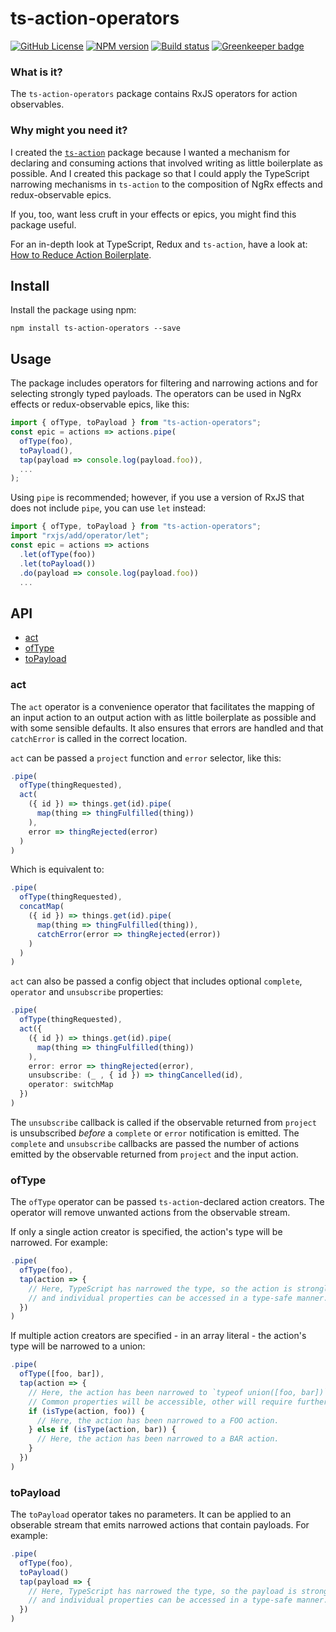 # ts-action-operators

[![GitHub License](https://img.shields.io/badge/license-MIT-blue.svg)](https://github.com/cartant/ts-action/blob/master/LICENSE)
[![NPM version](https://img.shields.io/npm/v/ts-action-operators.svg)](https://www.npmjs.com/package/ts-action-operators)
[![Build status](https://img.shields.io/travis/cartant/ts-action.svg)](http://travis-ci.org/cartant/ts-action)
[![Greenkeeper badge](https://badges.greenkeeper.io/cartant/ts-action.svg)](https://greenkeeper.io/)

### What is it?

The `ts-action-operators` package contains RxJS operators for action observables.

### Why might you need it?

I created the [`ts-action`](https://github.com/cartant/ts-action) package because I wanted a mechanism for declaring and consuming actions that involved writing as little boilerplate as possible. And I created this package so that I could apply the TypeScript narrowing mechanisms in `ts-action` to the composition of NgRx effects and redux-observable epics.

If you, too, want less cruft in your effects or epics, you might find this package useful.

For an in-depth look at TypeScript, Redux and `ts-action`, have a look at: [How to Reduce Action Boilerplate](https://blog.angularindepth.com/how-to-reduce-action-boilerplate-90dc3d389e2b).

## Install

Install the package using npm:

```
npm install ts-action-operators --save
```

## Usage

The package includes operators for filtering and narrowing actions and for selecting strongly typed payloads. The operators can be used in NgRx effects or redux-observable epics, like this:

```ts
import { ofType, toPayload } from "ts-action-operators";
const epic = actions => actions.pipe(
  ofType(foo),
  toPayload(),
  tap(payload => console.log(payload.foo)),
  ...
);
```

Using `pipe` is recommended; however, if you use a version of RxJS that does not include `pipe`, you can use `let` instead:

```ts
import { ofType, toPayload } from "ts-action-operators";
import "rxjs/add/operator/let";
const epic = actions => actions
  .let(ofType(foo))
  .let(toPayload())
  .do(payload => console.log(payload.foo))
  ...
```

## API

* [act](#act)
* [ofType](#ofType)
* [toPayload](#toPayload)

<a name="act"></a>

### act

The `act` operator is a convenience operator that facilitates the mapping of an input action to an output action with as little boilerplate as possible and with some sensible defaults. It also ensures that errors are handled and that `catchError` is called in the correct location.

`act` can be passed a `project` function and `error` selector, like this:

```ts
.pipe(
  ofType(thingRequested),
  act(
    ({ id }) => things.get(id).pipe(
      map(thing => thingFulfilled(thing))
    ),
    error => thingRejected(error)
  )
)
```

Which is equivalent to:

```ts
.pipe(
  ofType(thingRequested),
  concatMap(
    ({ id }) => things.get(id).pipe(
      map(thing => thingFulfilled(thing)),
      catchError(error => thingRejected(error))
    )
  )
)
```

`act` can also be passed a config object that includes optional `complete`, `operator` and `unsubscribe` properties:

```ts
.pipe(
  ofType(thingRequested),
  act({
    ({ id }) => things.get(id).pipe(
      map(thing => thingFulfilled(thing))
    ),
    error: error => thingRejected(error),
    unsubscribe: (_ , { id }) => thingCancelled(id),
    operator: switchMap
  })
)
```

The `unsubscribe` callback is called if the observable returned from `project` is unsubscribed *before* a `complete` or `error` notification is emitted. The `complete` and `unsubscribe` callbacks are passed the number of actions emitted by the observable returned from `project` and the input action.

<a name="ofType"></a>

### ofType

The `ofType` operator can be passed `ts-action`-declared action creators. The operator will remove unwanted actions from the observable stream.

If only a single action creator is specified, the action's type will be narrowed. For example:

```ts
.pipe(
  ofType(foo),
  tap(action => {
    // Here, TypeScript has narrowed the type, so the action is strongly typed
    // and individual properties can be accessed in a type-safe manner.
  })
)
```

If multiple action creators are specified - in an array literal - the action's type will be narrowed to a union:

```ts
.pipe(
  ofType([foo, bar]),
  tap(action => {
    // Here, the action has been narrowed to `typeof union([foo, bar])`.
    // Common properties will be accessible, other will require further narrowing.
    if (isType(action, foo)) {
      // Here, the action has been narrowed to a FOO action.
    } else if (isType(action, bar)) {
      // Here, the action has been narrowed to a BAR action.
    }
  })
)
```

<a name="toPayload"></a>

### toPayload

The `toPayload` operator takes no parameters. It can be applied to an obserable stream that emits narrowed actions that contain payloads. For example:

```ts
.pipe(
  ofType(foo),
  toPayload()
  tap(payload => {
    // Here, TypeScript has narrowed the type, so the payload is strongly typed
    // and individual properties can be accessed in a type-safe manner.
  })
)
```